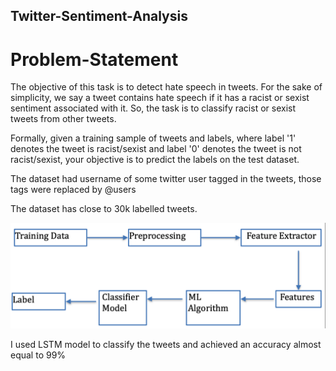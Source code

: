 ## Twitter-Sentiment-Analysis
# Problem-Statement
The objective of this task is to detect hate speech in tweets. For the sake of simplicity, we say a tweet contains hate speech if it has a racist or sexist sentiment associated with it. So, the task is to classify racist or sexist tweets from other tweets.

Formally, given a training sample of tweets and labels, where label '1' denotes the tweet is racist/sexist and label '0' denotes the tweet is not racist/sexist, your objective is to predict the labels on the test dataset.

The dataset had username of some twitter user tagged in the tweets, those tags were replaced by @users

The dataset has close to 30k labelled tweets.

![Architecture](image.png)

I used LSTM model to classify the tweets and achieved an accuracy almost equal to 99% 
